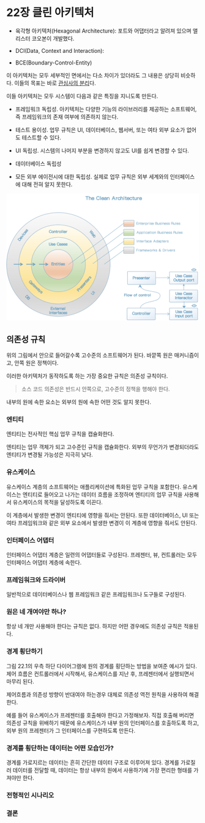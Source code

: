 # 22장 클린 아키텍처

* 육각형 아키텍처(Hexagonal Architecture): 포트와 어댑터라고 알려져 있으며 앨리스터 코오본이 개발했다.

* DCI(Data, Context and Interaction):
* BCE(Boundary-Control-Entity)



이 아키텍처는 모두 세부적인 면에서는 다소 차이가 있더라도 그 내용은 상당히 비슷하다. 이들의 목표는 바로 <u>관심사의 분리</u>다.

이들 아키텍처는 모두 시스템이 다음과 같은 특징을 지니도록 만든다.

* 프레임워크 독립성. 아키텍처는 다양한 기능의 라이브러리를 제공하는 소프트웨어, 즉 프레임워크의 존재 여부에 의존하지 않는다.

* 테스트 용이성. 업무 규칙은 UI, 데이터베이스, 웹서버, 또는 여타 외부 요소가 없어도 테스트할 수 있다.

* UI 독립성. 시스템의 나머지 부분을 변경하지 않고도 UI를 쉽게 변경할 수 있다.

* 데이터베이스 독립성

* 모든 외부 에이전시에 대한 독립성. 실제로 업무 규칙은 외부 세계와의 인터페이스에 대해 전혀 알지 못한다.

    

<img src="chapter-22.assets/image-20201219112804484.png" alt="image-20201219112804484" style="zoom:67%;" />





## 의존성 규칙

위의 그림에서 안으로 들어갈수록 고수준의 소프트웨어가 된다. 바깥쪽 원은 매커니즘이고, 안쪽 원은 정책이다.

이러한 아키텍처가 동작하도록 하는 가장 중요한 규칙은 의존성 규칙이다.

> 소스 코드 의존성은 반드시 안쪽으로, 고수준의 정책을 행해야 한다.

내부의 원에 속한 요소는 외부의 원에 속한 어떤 것도 알지 못한다. 



### 엔티티

엔티티는 전사적인 핵심 업무 규칙을 캡슐화한다. 

엔티티는 업무 객체가 되고 고수준인 규칙을 캡슐화한다. 외부의 무언가가 변경되더라도 엔티티가 변경될 가능성은 지극히 낮다. 



### 유스케이스

유스케이스 계층의 소프트웨어는 애플리케이션에 특화된 업무 규칙을 포함한다. 유스케이스는 엔티티로 들어오고 나가는 데이터 흐름을 조정하며 엔티티의 업무 규칙을 사용해서 유스케이스의 목적을 달성하도록 이끈다.

이 계층에서 발생한 변경이 엔티티에 영향을 줘서는 안된다. 또한 데이터베이스, UI 또는 여타 프레임워크와 같은 외부 요소에서 발생한 변경이 이 계층에 영향을 줘서도 안된다.



### 인터페이스 어댑터

인터페이스 어댑터 계층은 일련의 어댑터들로 구성된다. 프레젠터, 뷰, 컨트롤러는 모두 인터페이스 어댑터 계층에 속한다. 



### 프레임워크와 드라이버

일반적으로 데이터베이스나 웹 프레임워크 같은 프레임워크나 도구들로 구성된다.



### 원은 네 개여야만 하나?

항상 네 개만 사용해야 한다는 규칙은 없다. 하지만 어떤 경우에도 의존성 규칙은 적용된다. 



### 경계 횡단하기

그림 22.1의 우측 하단 다이어그램에 원의 경계를 횡단하는 방법을 보여준 예시가 있다. 제어 흐름은 컨트롤러에서 시작해서, 유스케이스를 지난 후, 프레젠터에서 실행되면서 마무리 된다.

제어흐름과 의존성 방향이 반대여야 하는경우 대체로 의존성 역전 원칙을 사용하여 해결한다. 

예를 들어 유스케이스가 프레젠터를 호출해야 한다고 가정해보자. 직접 호출해 버리면 의존성 규칙을 위배하기 때문에 유스케이스가 내부 원의 인터페이스를 호출하도록 하고, 외부 원의 프레젠터가 그 인터페이스를 구현하도록 만든다.



### 경계를 횡단하는 데이터는 어떤 모습인가?

경계를 가로지르는 데이터는 흔히 간단한 데이터 구조로 이루어져 있다. 경계를 가로질러 데이터를 전달할 때, 데이터는 항상 내부의 원에서 사용하기에 가장 편리한 형태를 가져야만 한다.



### 전형적인 시나리오



### 결론





















